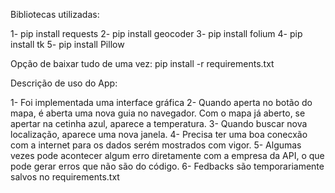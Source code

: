 Bibliotecas utilizadas:

1- pip install requests
2- pip install geocoder
3- pip install folium
4- pip install tk
5- pip install Pillow

   Opção de baixar tudo de uma vez: pip install -r requirements.txt



Descrição de uso do App:

1- Foi implementada uma interface gráfica
2- Quando aperta no botão do mapa, é aberta uma nova guia no navegador. Com o mapa
   já aberto, se apertar na cetinha azul, aparece a temperatura.
3- Quando buscar nova localização, aparece uma nova janela.
4- Precisa ter uma boa conecxão com a internet para os dados serém mostrados com vigor.
5- Algumas vezes pode acontecer algum erro diretamente com a empresa da API, 
   o que pode gerar erros que não são do código. 
6- Fedbacks são temporariamente salvos no requirements.txt
